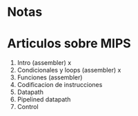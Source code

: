 # Notas

# Articulos sobre MIPS

1. Intro (assembler) x
2. Condicionales y loops (assembler) x
3. Funciones (assembler)
4. Codificacion de instrucciones
5. Datapath
6. Pipelined datapath
7. Control
